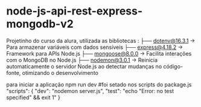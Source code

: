 # node-js-api-rest-express-mongodb-v2

Projetinho do curso da alura,
utilizada as bibliotecas :
├── dotenv@16.3.1 -> Para armazenar variáveis com dados sensíveis
├── express@4.18.2 -> Framework para APIs Node.js
├── mongoose@8.0.0 -> Facilita interações com o MongoDB no Node.js
├── nodemon@3.0.1 -> Reinicia automaticamente o servidor Node.js ao detectar mudanças no código-fonte, otimizando o desenvolvimento


para iniciar a aplicação 
npm run dev
#foi setado nos scripts do package.js
 "scripts": {
    "dev": "nodemon server.js",
    "test": "echo \"Error: no test specified\" && exit 1"
  }


